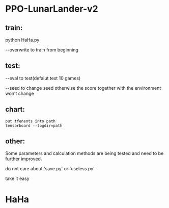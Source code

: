 # PPO-LunarLander-v2

train:
------------
  python HaHa.py  
  
  --overwrite to train from beginning  
  
test:     
------------   
  --eval to test(defalut test 10 games)  

  --seed to change seed otherwise the score together with the environment won't change    
  
chart:
---------
    put tfenents into path  
    tensorboard --logdir=path  

other:        
------------
  Some parameters and calculation methods are being tested and need to be further improved.  
    
  do not care about 'save.py' or 'useless.py'     
    
  take it easy  

HaHa
=======
